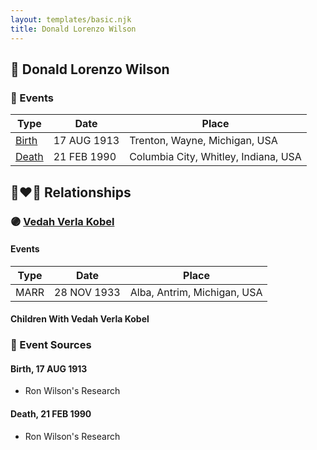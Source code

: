 ```yaml
---
layout: templates/basic.njk
title: Donald Lorenzo Wilson
---
```

## 🔵 Donald Lorenzo Wilson

### 📆 Events

Type | Date | Place
------ | ------ | ------
[Birth](#event-0) | 17 AUG 1913 | Trenton, Wayne, Michigan, USA
[Death](#event-1) | 21 FEB 1990 | Columbia City, Whitley, Indiana, USA

## 👩‍❤️‍👨 Relationships

### 🟣 [Vedah Verla Kobel](/people/6/67698772)

#### Events

Type | Date | Place
------ | ------ | ------
MARR | 28 NOV 1933 | Alba, Antrim, Michigan, USA
#### Children With Vedah Verla Kobel
### 📰 Event Sources

#### <a id="event-0"></a> Birth, 17 AUG 1913
* Ron Wilson's Research

#### <a id="event-1"></a> Death, 21 FEB 1990
* Ron Wilson's Research